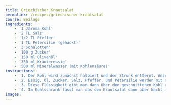 ```yaml
---
title: Griechischer Krautsalat 
permalink: /recipes/griechischer-krautsalat
course: Beilage
ingredients: 
    - '1 Jaroma Kohl'
    - '2 TL Salz'
    - '1/2 TL Pfeffer'
    - '1 TL Petersilie (gehackt)'
    - '3 Schalotten'
    - '100 g Zucker'
    - '150 ml Olivenöl'
    - '350 ml Kräuteressig'
    - '500 ml Mineralwasser (mit Kohlensäure)'
instructions: 
    - '1. Der Kohl wird zunächst halbiert und der Strunk entfernt. Anschliessend schneidet oder hobelt man ihn in feine Streifen und gibt diese in eine Schüssel. Die Schalotten werden fein gehackt und ebenfalls untergemischt.'
    - '2. Essig, Öl, Zucker, Salz, Pfeffer, und Petersilie werden mit dem Mineralwasser vermischt und verrührt, bis sich der Zucker aufgelöst hat.'
    - '3. Diese Flüssigkeit gibt man dann über den geschnittenen Kohl und deckt das Ganze mit einem etwas kleineren Deckel ab, der in die Schale passt und direkt auf dem Kohle aufliegt. Diesen Deckel beschwert man dann mit einem schweren Gegenstand (z.B. einem Mörser), so dass der Kohl zusammengepresst wird.'
    - '4. Im Kühlschrank lässt man das den Krautsalat dann über Nacht mindestens 12 Stunden (besser sind 24 Stunden) durchziehen. Vor dem Servieren die überschüssige Flüssigkeit abgießen,'
images: 
---
```


